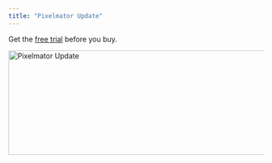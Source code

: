```yaml
---
title: "Pixelmator Update"
---
```

<p>Get the <a href="https://www.pixelmator.com/try/">free trial</a> before you buy.</p>
<p><a href="https://chrisenns.com/wp-content/uploads/2013/05/Pixelmator-Update.png"><img src="https://chrisenns.com/wp-content/uploads/2013/05/Pixelmator-Update-600x206.png" alt="Pixelmator Update" width="600" height="206" class="aligncenter size-large wp-image-21407" /></a></p>

